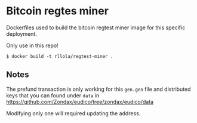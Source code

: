 # Bitcoin regtes miner


Dockerfiles used to build the bitcoin regtest miner image for this specific deployment.

Only use in this repo!

```
$ docker build -t rllola/regtest-miner .
```

## Notes

The prefund transaction is only working for this `gen.gen` file and distributed keys that you can found under `data` in https://github.com/Zondax/eudico/tree/zondax/eudico/data

Modifying only one will required updating the address.